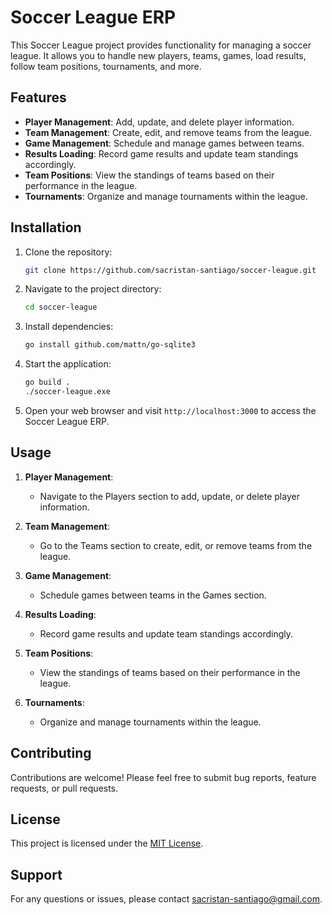 # Soccer League ERP

This Soccer League project provides functionality for managing a soccer league. It allows you to handle new players, teams, games, load results, follow team positions, tournaments, and more.

## Features

- **Player Management**: Add, update, and delete player information.
- **Team Management**: Create, edit, and remove teams from the league.
- **Game Management**: Schedule and manage games between teams.
- **Results Loading**: Record game results and update team standings accordingly.
- **Team Positions**: View the standings of teams based on their performance in the league.
- **Tournaments**: Organize and manage tournaments within the league.

## Installation

1. Clone the repository:

    ```bash
    git clone https://github.com/sacristan-santiago/soccer-league.git
    ```

2. Navigate to the project directory:

    ```bash
    cd soccer-league
    ```

3. Install dependencies:

    ```bash
    go install github.com/mattn/go-sqlite3
    ```

4. Start the application:

    ```bash
    go build .
    ./soccer-league.exe
    ```

5. Open your web browser and visit `http://localhost:3000` to access the Soccer League ERP.

## Usage

1. **Player Management**:
   - Navigate to the Players section to add, update, or delete player information.

2. **Team Management**:
   - Go to the Teams section to create, edit, or remove teams from the league.

3. **Game Management**:
   - Schedule games between teams in the Games section.

4. **Results Loading**:
   - Record game results and update team standings accordingly.

5. **Team Positions**:
   - View the standings of teams based on their performance in the league.

6. **Tournaments**:
   - Organize and manage tournaments within the league.

## Contributing

Contributions are welcome! Please feel free to submit bug reports, feature requests, or pull requests.

## License

This project is licensed under the [MIT License](LICENSE).

## Support

For any questions or issues, please contact [sacristan-santiago@gmail.com](mailto:sacristan-santiago@gmail.com).
